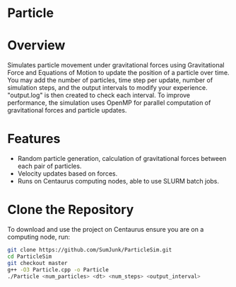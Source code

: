 # Particle

# Overview  
Simulates particle movement under gravitational forces using Gravitational Force and Equations of Motion to update the position of a particle over time. You may add the number of particles, time step per update, number of simulation steps, and the output intervals to modify your experience. "output.log" is then created to check each interval. To improve performance, the simulation uses OpenMP for parallel computation of gravitational forces and particle updates.
 

# Features  
- Random particle generation, calculation of gravitational forces between each pair of particles.
- Velocity updates based on forces. 
- Runs on Centaurus computing nodes, able to use SLURM batch jobs.
 
 
# Clone the Repository  
To download and use the project on Centaurus ensure you are on a computing node, run:  
```bash
git clone https://github.com/SumJunk/ParticleSim.git
cd ParticleSim
git checkout master
g++ -O3 Particle.cpp -o Particle
./Particle <num_particles> <dt> <num_steps> <output_interval>


